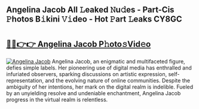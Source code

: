## Angelina Jacob All 𝙻eaked 𝙽u𝚍es - Part-Cis 𝙿hotos B𝚒kini 𝚅𝚒deo - Hot 𝙿art 𝙻eaks CY8GC

# <h2><a href="http://ld1ceq.urlbe.top/?page=Angelina+Jacob">🔗🔗👉👉 Angelina Jacob P𝚑oto𝚜Vid𝚎o</a></h2>

[![Angelina Jacob](https://i.imgur.com/eBuTRDB.gif)](http://ld1ceq.urlbe.top/?page=Angelina+Jacob)
Angelina Jacob, an enigmatic and multifaceted figure, defies simple labels. Her pioneering use of digital media has enthralled and infuriated observers, sparking discussions on artistic expression, self-representation, and the evolving nature of online communities. Despite the ambiguity of her intentions, her mark on the digital realm is indelible. Fueled by an unyielding resolve and undeniable enchantment, Angelina Jacob progress in the virtual realm is relentless.

